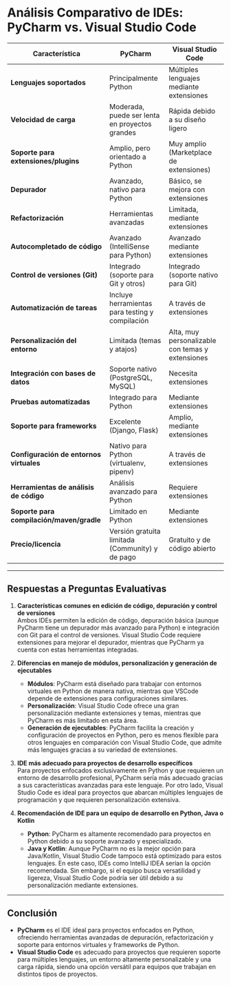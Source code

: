   # Análisis Comparativo de IDEs: PyCharm vs. Visual Studio Code

| **Característica**                   | **PyCharm**                                   | **Visual Studio Code**                        |
|--------------------------------------|-----------------------------------------------|-----------------------------------------------|
| **Lenguajes soportados**             | Principalmente Python                         | Múltiples lenguajes mediante extensiones      |
| **Velocidad de carga**               | Moderada, puede ser lenta en proyectos grandes| Rápida debido a su diseño ligero              |
| **Soporte para extensiones/plugins** | Amplio, pero orientado a Python               | Muy amplio (Marketplace de extensiones)       |
| **Depurador**                        | Avanzado, nativo para Python                  | Básico, se mejora con extensiones             |
| **Refactorización**                  | Herramientas avanzadas                        | Limitada, mediante extensiones                |
| **Autocompletado de código**         | Avanzado (IntelliSense para Python)           | Avanzado mediante extensiones                 |
| **Control de versiones (Git)**       | Integrado (soporte para Git y otros)          | Integrado (soporte nativo para Git)           |
| **Automatización de tareas**         | Incluye herramientas para testing y compilación| A través de extensiones                      |
| **Personalización del entorno**      | Limitada (temas y atajos)                     | Alta, muy personalizable con temas y extensiones |
| **Integración con bases de datos**   | Soporte nativo (PostgreSQL, MySQL)            | Necesita extensiones                          |
| **Pruebas automatizadas**            | Integrado para Python                         | Mediante extensiones                          |
| **Soporte para frameworks**          | Excelente (Django, Flask)                     | Amplio, mediante extensiones                  |
| **Configuración de entornos virtuales** | Nativo para Python (virtualenv, pipenv)     | A través de extensiones                       |
| **Herramientas de análisis de código** | Análisis avanzado para Python               | Requiere extensiones                          |
| **Soporte para compilación/maven/gradle** | Limitado en Python                         | Mediante extensiones                          |
| **Precio/licencia**                  | Versión gratuita limitada (Community) y de pago | Gratuito y de código abierto               |

---

## Respuestas a Preguntas Evaluativas

1. **Características comunes en edición de código, depuración y control de versiones**  
   Ambos IDEs permiten la edición de código, depuración básica (aunque PyCharm tiene un depurador más avanzado para Python) e integración con Git para el control de versiones. Visual Studio Code requiere extensiones para mejorar el depurador, mientras que PyCharm ya cuenta con estas herramientas integradas.

2. **Diferencias en manejo de módulos, personalización y generación de ejecutables**  
   - **Módulos**: PyCharm está diseñado para trabajar con entornos virtuales en Python de manera nativa, mientras que VSCode depende de extensiones para configuraciones similares.
   - **Personalización**: Visual Studio Code ofrece una gran personalización mediante extensiones y temas, mientras que PyCharm es más limitado en esta área.
   - **Generación de ejecutables**: PyCharm facilita la creación y configuración de proyectos en Python, pero es menos flexible para otros lenguajes en comparación con Visual Studio Code, que admite más lenguajes gracias a su variedad de extensiones.

3. **IDE más adecuado para proyectos de desarrollo específicos**  
   Para proyectos enfocados exclusivamente en Python y que requieren un entorno de desarrollo profesional, PyCharm sería más adecuado gracias a sus características avanzadas para este lenguaje. Por otro lado, Visual Studio Code es ideal para proyectos que abarcan múltiples lenguajes de programación y que requieren personalización extensiva.

4. **Recomendación de IDE para un equipo de desarrollo en Python, Java o Kotlin**  
   - **Python**: PyCharm es altamente recomendado para proyectos en Python debido a su soporte avanzado y especializado.
   - **Java y Kotlin**: Aunque PyCharm no es la mejor opción para Java/Kotlin, Visual Studio Code tampoco está optimizado para estos lenguajes. En este caso, IDEs como IntelliJ IDEA serían la opción recomendada. Sin embargo, si el equipo busca versatilidad y ligereza, Visual Studio Code podría ser útil debido a su personalización mediante extensiones.

---

## Conclusión

- **PyCharm** es el IDE ideal para proyectos enfocados en Python, ofreciendo herramientas avanzadas de depuración, refactorización y soporte para entornos virtuales y frameworks de Python.
- **Visual Studio Code** es adecuado para proyectos que requieren soporte para múltiples lenguajes, un entorno altamente personalizable y una carga rápida, siendo una opción versátil para equipos que trabajan en distintos tipos de proyectos.

